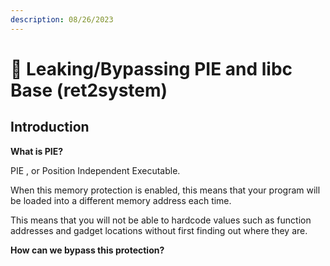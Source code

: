 ```yaml
---
description: 08/26/2023
---
```


# 🥧 Leaking/Bypassing PIE and libc Base (ret2system)

## Introduction

**What is PIE?**

PIE , or Position Independent Executable.

When this memory protection is enabled, this means that your program will be loaded into a different memory address each time.

This means that you will not be able to hardcode values such as function addresses and gadget locations without first finding out where they are.

**How can we bypass this protection?**

